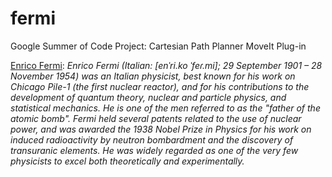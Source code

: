 fermi
=====

Google Summer of Code Project: Cartesian Path Planner MoveIt Plug-in

[Enrico Fermi](http://en.wikipedia.org/wiki/Enrico_Fermi): _Enrico Fermi (Italian: [enˈri.ko ˈfeɾ.mi]; 29 September 1901 – 28 November 1954) was an Italian physicist, best known for his work on Chicago Pile-1 (the first nuclear reactor), and for his contributions to the development of quantum theory, nuclear and particle physics, and statistical mechanics. He is one of the men referred to as the "father of the atomic bomb". Fermi held several patents related to the use of nuclear power, and was awarded the 1938 Nobel Prize in Physics for his work on induced radioactivity by neutron bombardment and the discovery of transuranic elements. He was widely regarded as one of the very few physicists to excel both theoretically and experimentally._
